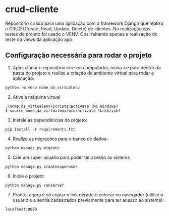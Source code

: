 # crud-cliente

Repositório criado para uma aplicação com o framework Django que realiza o CRUD (Create, Read, Update, Delete) de clientes. Na realização dos testes do projeto foi usado o VENV. Obs: faltando apenas a realização do teste da views da aplicação app. 

<h2> Configuração necessária para rodar o projeto</h2>

1. Após clonar o repositório em seu computador, mova-se para dentro da pasta do projeto e realize a criação de ambiente virtual para rodar a aplicação:
```
python -m venv nome_da_virtualenv
```

2. Ative a máquina virtual
```
.\nome_da_virtualenv\Scripts\activate (No Windows) 
$ source nome_da_virtualenv/bin/activate (bash/zsh)
```

3. Instale as dependências do projeto:

```
pip install -r requirements.txt
```

4. Realize as migrações para o banco de dados:
```
python manage.py migrate
```

5. Crie um super usuário para poder ter acesso ao sistema 
```
python manage.py createsuperuser
```

6. Inicie o projeto:
```
python manage.py runserver
```

7. Pronto, agora é só copiar o link gerado e colocar no navegador (utilize o usuário e a senha cadastrados previamente para ter acesso ao sistema):
```
localhost:8000
```


